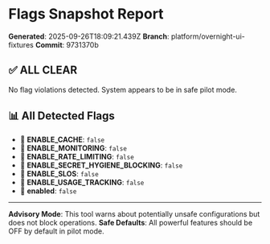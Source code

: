 # Flags Snapshot Report

**Generated**: 2025-09-26T18:09:21.439Z
**Branch**: platform/overnight-ui-fixtures
**Commit**: 9731370b

## ✅ ALL CLEAR

No flag violations detected. System appears to be in safe pilot mode.

## 📊 All Detected Flags

- 🔴 **ENABLE_CACHE**: `false`
- 🔴 **ENABLE_MONITORING**: `false`
- 🔴 **ENABLE_RATE_LIMITING**: `false`
- 🔴 **ENABLE_SECRET_HYGIENE_BLOCKING**: `false`
- 🔴 **ENABLE_SLOS**: `false`
- 🔴 **ENABLE_USAGE_TRACKING**: `false`
- 🔴 **enabled**: `false`

---

**Advisory Mode**: This tool warns about potentially unsafe configurations but does not block operations.
**Safe Defaults**: All powerful features should be OFF by default in pilot mode.
